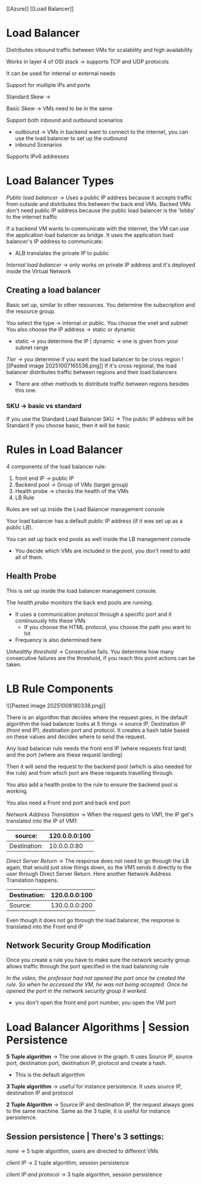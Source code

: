 [[Azure]] [[Load Balancer]] 

# Load Balancer
Distributes inbound traffic between VMs for scalability and high availability 

Works in layer 4 of OSI stack -> supports TCP and UDP protocols 

It can be used for internal or external needs

Support for multiple IPs and ports 

Standard Skew ->  

Basic Skew -> VMs need to be in the same 

Support both inbound and outbound scenarios
- outbound -> VMs in backend want to connect to the internet, you can use the load balancer to set up the outbound 
- inbound Scenarios 

Supports IPv6 addresses 

# Load Balancer Types
*Public load balancer* -> Uses a public IP address because it accepts traffic from outside and distributes this between the back end VMs. Backed VMs don't need public IP address because the public load balancer is the 'lobby' to the internet traffic 

If a backend VM wants to communicate with the internet, the VM can use the application load balancer as bridge. It uses the application load balancer's IP address to communicate. 
- ALB translates the private IP to public 


*Internal load balancer* -> only works on private IP address and it's deployed inside the Virtual Network 

## Creating a load balancer
Basic set up, similar to other resources. You determine the subscription and the resource group. 

You select the type -> internal or public. 
You choose the vnet and subnet 
You also choose the IP address -> static or dynamic 
- static -> you determine the IP | dynamic -> one is given from your subnet range 

*Tier* -> you determine if you want the load balancer to be cross region 
![[Pasted image 20251007165536.png]]
If it's cross regional, the load balancer distributes traffic between regions and their load balancers 
- There are other methods to distribute traffic between regions besides this one. 

### SKU -> basic vs standard 

If you use the Standard Load Balancer SKU -> The public IP address will be Standard
If you choose basic, then it will be basic  

# Rules in Load Balancer
4 components of the load balancer rule:
1) front end IP -> public IP
2) Backend pool -> Group of VMs (target group)
3) Health probe -> checks the health of the VMs 
4) LB Rule 

Rules are set up inside the Load Balancer management console

Your load balancer has a default public IP address (if it was set up as a public LB).

You can set up back end pools as well inside the LB management console
- You decide which VMs are included in the pool, you don't need to add all of them. 

## Health Probe
This is set up inside the load balancer management console. 

The *health probe* monitors the back end pools are running.
- It uses a communication protocol through a specific port and it continuously hits these VMs
	- If you choose the HTML protocol, you choose the path you want to hit
- Frequency is also determined here 

*Unhealthy threshold* -> Consecutive fails. You determine how many consecutive failures are the threshold, if you reach this point actions can be taken.  

# LB Rule Components 
![[Pasted image 20251008180338.png]]

There is an algorithm that decides where the request goes, in the default algorithm the load balancer looks at 5 things -> source IP, Destination IP (front end IP), destination port and protocol. It creates a hash table based on these values and decides where to send the request. 

Any load balancer rule needs the front end IP (where requests first land) and the port (where are these request landing)

Then it will send the request to the backend pool (which is also needed for the rule) and from which port are these requests travelling through. 

You also add a health probe to the rule to ensure the backend pool is working. 

You also need a Front end port and back end port 

*Network Address Translation* -> When the request gets to VM1, the IP get's translated into the IP of VM1:

| source:      | 120.0.0.0:100 |
| ------------ | ------------- |
| Destination: | 10.0.0.0:80   |
*Direct Server Return* -> The response does not need to go through the LB again, that would just slow things down, so the VM1 sends it directly to the user through Direct Server Return. Here another Network Address Translation happens. 

| Destination: | 120.0.0.0:100 |
| ------------ | ------------- |
| Source:      | 130.0.0.0:200 |
Even though it does not go through the load balancer, the response is translated into the Front end IP 

## Network Security Group Modification
Once you create a rule you have to make sure the network security group allows traffic through the port specified in the load balancing rule

*In the video, the professor had not opened the port once he created the rule. So when he accessed the VM, he was not being accepted. Once he opened the port in the network security group it worked.*
- you don't open the front end port number, you open the VM port 
# Load Balancer Algorithms | Session Persistence 
**5 Tuple algorithm** -> The one above in the graph. It uses Source IP, source port, destination port, destination IP, protocol and create a hash. 
- This is the default algorithm

**3 Tuple algorithm** -> useful for instance persistence. It uses source IP, destination IP and protocol

**2 Tuple Algorithm** -> Source IP and destination IP, the request always goes to the same machine. Same as the 3 tuple, it is useful for instance persistence. 
## Session persistence | There's 3 settings:
*none* -> 5 tuple algorithm, users are directed to different VMs

*client IP* -> 2 tuple algorithm, session persistence

*client IP and protocol* -> 3 tuple algorithm, session persistence 

